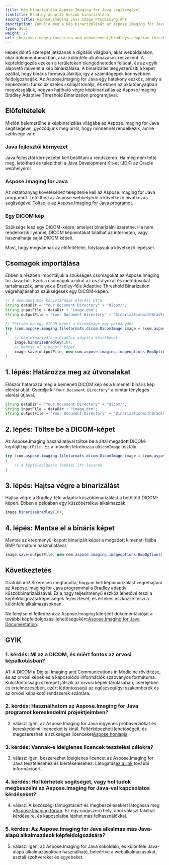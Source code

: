 ```yaml
---
title: Kép binarizálása Aspose.Imaging for Java segítségével
linktitle: Bradley adaptív küszöb binarizálása
second_title: Aspose.Imaging Java Image Processing API
description: Tanulja meg a kép binarizálását az Aspose.Imaging for Java segítségével. Könnyen átalakíthatja a DICOM képeket. Fedezze fel a kódpéldákat tartalmazó, lépésről lépésre szóló útmutatót.
type: docs
weight: 27
url: /hu/java/image-processing-and-enhancement/bradleys-adaptive-threshold-binarization/
---
```

képek döntő szerepet játszanak a digitális világban, akár weboldalakon, akár dokumentumokban, akár különféle alkalmazások részeként. A képfeldolgozás ezeken a területeken elengedhetetlen feladat, és az egyik alapvető művelet a kép binarizálása. A binarizálás leegyszerűsíti a képet azáltal, hogy bináris formává alakítja, így a számítógépek könnyebben feldolgozhatják. Az Aspose.Imaging for Java egy hatékony eszköz, amely a képkezelési funkciók széles skáláját kínálja, és ebben az oktatóanyagban megvizsgáljuk, hogyan hajtható végre képbinarizálás az Aspose.Imaging Bradley Adaptive Threshold Binarization programjával. 

## Előfeltételek

Mielőtt belemerülne a képbinarizálás világába az Aspose.Imaging for Java segítségével, győződjünk meg arról, hogy mindennel rendelkezik, amire szüksége van:

### Java fejlesztői környezet

Java fejlesztői környezetet kell beállítani a rendszeren. Ha még nem tette meg, letöltheti és telepítheti a Java Development Kit-et (JDK) az Oracle webhelyéről.

### Aspose.Imaging for Java

Az oktatóanyag követéséhez telepítenie kell az Aspose.Imaging for Java programot. Letöltheti az Aspose webhelyéről a következő hivatkozás segítségével:[Töltse le az Aspose.Imaging for Java programot](https://releases.aspose.com/imaging/java/).

### Egy DICOM kép

Szüksége lesz egy DICOM-képre, amelyet binarizálni szeretne. Ha nem rendelkezik ilyennel, DICOM képmintákat találhat az interneten, vagy használhatja saját DICOM képeit.

Most, hogy megvannak az előfeltételei, folytassuk a következő lépéssel.

## Csomagok importálása

Ebben a részben importáljuk a szükséges csomagokat az Aspose.Imaging for Java-ból. Ezek a csomagok azokat az osztályokat és metódusokat tartalmazzák, amelyek a Bradley-féle Adaptive Threshold Binarization végrehajtásához szükségesek egy DICOM-képen.

```java
// A dokumentumok könyvtárának elérési útja.
String dataDir = "Your Document Directory" + "dicom/";
String inputFile = dataDir + "image.dcm";
String outputFile = "Your Document Directory" + "BinarizationwithBradleyAdaptiveThreshold_out.bmp";

// Töltsön be egy DICOM-képet a DicomImage egy példányába
try (com.aspose.imaging.fileformats.dicom.DicomImage image = (com.aspose.imaging.fileformats.dicom.DicomImage) Image.load(inputFile))
{
    // Kép binarizálása Bradley adaptív küszöbével.
    image.binarizeBradley(10);
    // Mentse el a kapott képet.
    image.save(outputFile, new com.aspose.imaging.imageoptions.BmpOptions());
}
```

## 1. lépés: Határozza meg az útvonalakat

 Először határozza meg a bemeneti DICOM kép és a kimeneti bináris kép elérési útját. Cserélje ki`"Your Document Directory"` a címtár tényleges elérési útjával.

```java
String dataDir = "Your Document Directory" + "dicom/";
String inputFile = dataDir + "image.dcm";
String outputFile = "Your Document Directory" + "BinarizationwithBradleyAdaptiveThreshold_out.bmp";
```

## 2. lépés: Töltse be a DICOM-képet

Az Aspose.Imaging használatával töltse be a által megadott DICOM-képfájlt`inputFile` . Ez a művelet létrehozza a`DicomImage` osztály.

```java
try (com.aspose.imaging.fileformats.dicom.DicomImage image = (com.aspose.imaging.fileformats.dicom.DicomImage) Image.load(inputFile))
{
    // A képfeldolgozás lépései itt lesznek.
}
```

## 3. lépés: Hajtsa végre a binarizálást

 Hajtsa végre a Bradley-féle adaptív küszöbbinarizálást a betöltött DICOM-képen. Ebben a példában egy küszöbérték`10` alkalmazzák.

```java
image.binarizeBradley(10);
```

## 4. lépés: Mentse el a bináris képet

Mentse az eredményül kapott binarizált képet a megadott kimeneti fájlba BMP formátum használatával.

```java
image.save(outputFile, new com.aspose.imaging.imageoptions.BmpOptions());
```

## Következtetés

Gratulálunk! Sikeresen megtanulta, hogyan kell képbinarizálást végrehajtani az Aspose.Imaging for Java programmal a Bradley adaptív küszöbbinarizálásával. Ez a nagy teljesítményű eszköz lehetővé teszi a képfeldolgozási képességek fejlesztését, és értékes eszközzé teszi a különféle alkalmazásokban.

 Ne felejtse el felfedezni az Aspose.Imaging kiterjedt dokumentációját a további képfeldolgozási lehetőségekért:[Aspose.Imaging for Java Documentation](https://reference.aspose.com/imaging/java/).

## GYIK

### 1. kérdés: Mi az a DICOM, és miért fontos az orvosi képalkotásban?

A1: A DICOM a Digital Imaging and Communications in Medicine rövidítése, és az orvosi képek és a kapcsolódó információk szabványos formátuma. Kulcsfontosságú szerepet játszik az orvosi képek tárolásában, cseréjében és értelmezésében, ezért létfontosságú az egészségügyi szakemberek és az orvosi képalkotó rendszerek számára.

### 2. kérdés: Használhatom az Aspose.Imaging for Java programot kereskedelmi projektjeimben?

 2. válasz: Igen, az Aspose.Imaging for Java ingyenes próbaverziókat és kereskedelmi licenceket is kínál. Feltérképezheti lehetőségeit, és megszerezheti a szükséges licenceket[Aspose honlapja](https://purchase.aspose.com/buy).

### 3. kérdés: Vannak-e ideiglenes licencek tesztelési célokra?

 3. válasz: Igen, beszerezhet ideiglenes licencet az Aspose.Imaging for Java teszteléséhez és kiértékeléséhez. Látogatás[ez a link](https://purchase.aspose.com/temporary-license/) további információért.

### 4. kérdés: Hol kérhetek segítséget, vagy hol tudok megbeszélni az Aspose.Imaging for Java-val kapcsolatos kérdéseket?

 4. válasz: A közösségi támogatásért és megbeszélésekért látogassa meg a[Aspose.Imaging fórum](https://forum.aspose.com/). Ez egy nagyszerű hely, ahol választ találhat kérdéseire, és kapcsolatba léphet más felhasználókkal.

### 5. kérdés: Az Aspose.Imaging for Java alkalmas más Java-alapú alkalmazások képfeldolgozására?

5. válasz: Igen, az Aspose.Imaging for Java sokoldalú, és különféle Java-alapú alkalmazásokban használható, beleértve a webalkalmazásokat, asztali szoftvereket és egyebeket.